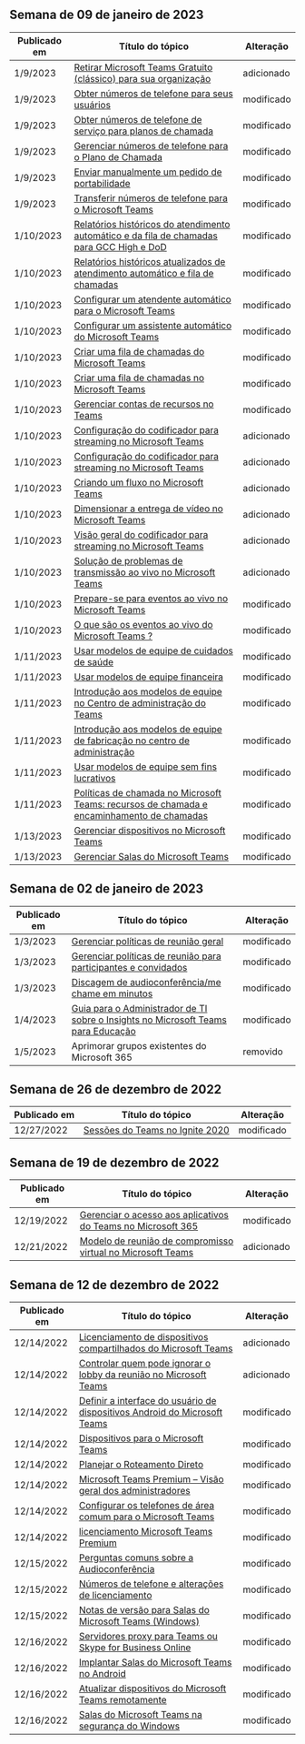 <!-- This file is generated automatically each week. Changes made to this file will be overwritten.-->




## <a name="week-of-january-09-2023"></a>Semana de 09 de janeiro de 2023


| Publicado em |Título do tópico | Alteração |
|------|------------|--------|
| 1/9/2023 | [Retirar Microsoft Teams Gratuito (clássico) para sua organização](/MicrosoftTeams/teams-add-on-licensing/remove-assign-free-licenses) | adicionado |
| 1/9/2023 | [Obter números de telefone para seus usuários](/MicrosoftTeams/getting-phone-numbers-for-your-users) | modificado |
| 1/9/2023 | [Obter números de telefone de serviço para planos de chamada](/MicrosoftTeams/getting-service-phone-numbers) | modificado |
| 1/9/2023 | [Gerenciar números de telefone para o Plano de Chamada](/MicrosoftTeams/manage-phone-numbers-for-your-organization/manage-phone-numbers-for-your-organization) | modificado |
| 1/9/2023 | [Enviar manualmente um pedido de portabilidade](/MicrosoftTeams/phone-number-calling-plans/manually-submit-port-order) | modificado |
| 1/9/2023 | [Transferir números de telefone para o Microsoft Teams](/MicrosoftTeams/phone-number-calling-plans/transfer-phone-numbers-to-teams) | modificado |
| 1/10/2023 | [Relatórios históricos do atendimento automático e da fila de chamadas para GCC High e DoD](/MicrosoftTeams/aa-cq-cqd-historical-reports-v163) | modificado |
| 1/10/2023 | [Relatórios históricos atualizados de atendimento automático e fila de chamadas](/MicrosoftTeams/aa-cq-cqd-historical-reports) | modificado |
| 1/10/2023 | [Configurar um atendente automático para o Microsoft Teams](/MicrosoftTeams/create-a-phone-system-auto-attendant-smb) | modificado |
| 1/10/2023 | [Configurar um assistente automático do Microsoft Teams](/MicrosoftTeams/create-a-phone-system-auto-attendant) | modificado |
| 1/10/2023 | [Criar uma fila de chamadas do Microsoft Teams](/MicrosoftTeams/create-a-phone-system-call-queue-smb) | modificado |
| 1/10/2023 | [Criar uma fila de chamadas no Microsoft Teams](/MicrosoftTeams/create-a-phone-system-call-queue) | modificado |
| 1/10/2023 | [Gerenciar contas de recursos no Teams](/MicrosoftTeams/manage-resource-accounts) | modificado |
| 1/10/2023 | [Configuração do codificador para streaming no Microsoft Teams](/MicrosoftTeams/teams-encoder-configuration) | adicionado |
| 1/10/2023 | [Configuração do codificador para streaming no Microsoft Teams](/MicrosoftTeams/teams-encoder-setup) | adicionado |
| 1/10/2023 | [Criando um fluxo no Microsoft Teams](/MicrosoftTeams/teams-stream-create-event) | adicionado |
| 1/10/2023 | [Dimensionar a entrega de vídeo no Microsoft Teams](/MicrosoftTeams/teams-stream-ecdn) | adicionado |
| 1/10/2023 | [Visão geral do codificador para streaming no Microsoft Teams](/MicrosoftTeams/teams-stream-overview) | adicionado |
| 1/10/2023 | [Solução de problemas de transmissão ao vivo no Microsoft Teams](/MicrosoftTeams/teams-stream-troubleshooting) | adicionado |
| 1/10/2023 | [Prepare-se para eventos ao vivo no Microsoft Teams](/MicrosoftTeams/teams-live-events/set-up-for-teams-live-events) | modificado |
| 1/10/2023 | [O que são os eventos ao vivo do Microsoft Teams ?](/MicrosoftTeams/teams-live-events/what-are-teams-live-events) | modificado |
| 1/11/2023 | [Usar modelos de equipe de cuidados de saúde](/MicrosoftTeams/expand-teams-across-your-org/healthcare/healthcare-templates-admin-console) | modificado |
| 1/11/2023 | [Usar modelos de equipe financeira](/MicrosoftTeams/financial-teams-templates-in-the-admin-console) | modificado |
| 1/11/2023 | [Introdução aos modelos de equipe no Centro de administração do Teams](/MicrosoftTeams/get-started-with-teams-templates-in-the-admin-console) | modificado |
| 1/11/2023 | [Introdução aos modelos de equipe de fabricação no centro de administração](/MicrosoftTeams/manufacturing-teams-templates-in-the-admin-console) | modificado |
| 1/11/2023 | [Usar modelos de equipe sem fins lucrativos](/MicrosoftTeams/team-templates-nonprofit) | modificado |
| 1/11/2023 | [Políticas de chamada no Microsoft Teams: recursos de chamada e encaminhamento de chamadas](/MicrosoftTeams/teams-calling-policy) | modificado |
| 1/13/2023 | [Gerenciar dispositivos no Microsoft Teams](/MicrosoftTeams/devices/device-management) | modificado |
| 1/13/2023 | [Gerenciar Salas do Microsoft Teams](/MicrosoftTeams/rooms/rooms-manage) | modificado |


## <a name="week-of-january-02-2023"></a>Semana de 02 de janeiro de 2023


| Publicado em |Título do tópico | Alteração |
|------|------------|--------|
| 1/3/2023 | [Gerenciar políticas de reunião geral](/MicrosoftTeams/meeting-policies-in-teams-general) | modificado |
| 1/3/2023 | [Gerenciar políticas de reunião para participantes e convidados](/MicrosoftTeams/meeting-policies-participants-and-guests) | modificado |
| 1/3/2023 | [Discagem de audioconferência/me chame em minutos](/MicrosoftTeams/audio-conferencing-subscription-dial-out) | modificado |
| 1/4/2023 | [Guia para o Administrador de TI sobre o Insights no Microsoft Teams para Educação](/MicrosoftTeams/class-insights) | modificado |
| 1/5/2023 | Aprimorar grupos existentes do Microsoft 365 | removido |


## <a name="week-of-december-26-2022"></a>Semana de 26 de dezembro de 2022


| Publicado em |Título do tópico | Alteração |
|------|------------|--------|
| 12/27/2022 | [Sessões do Teams no Ignite 2020](/MicrosoftTeams/ignite-2020-landing-page) | modificado |


## <a name="week-of-december-19-2022"></a>Semana de 19 de dezembro de 2022


| Publicado em |Título do tópico | Alteração |
|------|------------|--------|
| 12/19/2022 | [Gerenciar o acesso aos aplicativos do Teams no Microsoft 365](/MicrosoftTeams/manage-third-party-teams-apps) | modificado |
| 12/21/2022 | [Modelo de reunião de compromisso virtual no Microsoft Teams](/MicrosoftTeams/virtual-appointment-meeting-template) | adicionado |


## <a name="week-of-december-12-2022"></a>Semana de 12 de dezembro de 2022


| Publicado em |Título do tópico | Alteração |
|------|------------|--------|
| 12/14/2022 | [Licenciamento de dispositivos compartilhados do Microsoft Teams](/MicrosoftTeams/teams-add-on-licensing/teams-shared-device-license) | adicionado |
| 12/14/2022 | [Controlar quem pode ignorar o lobby da reunião no Microsoft Teams](/MicrosoftTeams/who-can-bypass-meeting-lobby) | adicionado |
| 12/14/2022 | [Definir a interface do usuário de dispositivos Android do Microsoft Teams](/MicrosoftTeams/devices/teams-android-devices-user-interface) | modificado |
| 12/14/2022 | [Dispositivos para o Microsoft Teams](/MicrosoftTeams/devices/teams-ip-phones) | modificado |
| 12/14/2022 | [Planejar o Roteamento Direto](/MicrosoftTeams/direct-routing-plan) | modificado |
| 12/14/2022 | [Microsoft Teams Premium – Visão geral dos administradores](/MicrosoftTeams/enhanced-teams-experience) | modificado |
| 12/14/2022 | [Configurar os telefones de área comum para o Microsoft Teams](/MicrosoftTeams/set-up-common-area-phones) | modificado |
| 12/14/2022 | [licenciamento Microsoft Teams Premium](/MicrosoftTeams/teams-add-on-licensing/licensing-enhance-teams) | modificado |
| 12/15/2022 | [Perguntas comuns sobre a Audioconferência](/MicrosoftTeams/audio-conferencing-common-questions) | modificado |
| 12/15/2022 | [Números de telefone e alterações de licenciamento](/MicrosoftTeams/phone-numbers-licensing-changes) | modificado |
| 12/15/2022 | [Notas de versão para Salas do Microsoft Teams (Windows)](/MicrosoftTeams/rooms/rooms-release-note) | modificado |
| 12/16/2022 | [Servidores proxy para Teams ou Skype for Business Online](/MicrosoftTeams/proxy-servers-for-skype-for-business-online) | modificado |
| 12/16/2022 | [Implantar Salas do Microsoft Teams no Android](/MicrosoftTeams/devices/collab-bar-deploy) | modificado |
| 12/16/2022 | [Atualizar dispositivos do Microsoft Teams remotamente](/MicrosoftTeams/devices/remote-update) | modificado |
| 12/16/2022 | [Salas do Microsoft Teams na segurança do Windows](/MicrosoftTeams/rooms/security-windows) | modificado |
